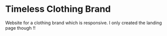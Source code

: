 # Timeless Clothing Brand 

Website for a clothing brand which is responsive. I only created the landing page though !!
